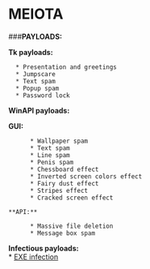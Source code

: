 # MEIOTA

###**PAYLOADS:**
        
**Tk payloads:**
      
      * Presentation and greetings
      * Jumpscare
      * Text spam
      * Popup spam
      * Password lock
    
**WinAPI payloads:** 
      
   **GUI:**
   
          * Wallpaper spam  
          * Text spam  
          * Line spam  
          * Penis spam  
          * Chessboard effect  
          * Inverted screen colors effect  
          * Fairy dust effect  
          * Stripes effect  
          * Cracked screen effect  
    
    **API:**  
          
          * Massive file deletion    
          * Message box spam  
  
**Infectious payloads:**  
       * [EXE infection](https://youtu.be/yrcCt8f67a0)


